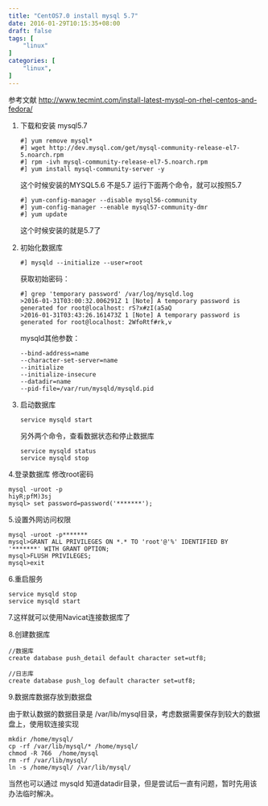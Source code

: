 ```yaml
---
title: "CentOS7.0 install mysql 5.7"
date: 2016-01-29T10:15:35+08:00
draft: false
tags: [
    "linux"
]
categories: [
    "linux",
]
---
```


参考文献  http://www.tecmint.com/install-latest-mysql-on-rhel-centos-and-fedora/

1. 下载和安装 mysql5.7

	```
	#] yum remove mysql*
	#] wget http://dev.mysql.com/get/mysql-community-release-el7-5.noarch.rpm
	#] rpm -ivh mysql-community-release-el7-5.noarch.rpm
	#] yum install mysql-community-server -y
	```
	这个时候安装的MYSQL5.6 不是5.7
	运行下面两个命令，就可以按照5.7
	```
	#] yum-config-manager --disable mysql56-community
	#] yum-config-manager --enable mysql57-community-dmr
	#] yum update
	```
	这个时候安装的就是5.7了

2. 初始化数据库
	```
	#] mysqld --initialize --user=root 
	```
	获取初始密码：
	```
	#] grep 'temporary password' /var/log/mysqld.log
	>2016-01-31T03:00:32.006291Z 1 [Note] A temporary password is generated for root@localhost: rS?x#zI(a5aQ
	>2016-01-31T03:43:26.161473Z 1 [Note] A temporary password is generated for root@localhost: 2WfoRtf#rk,v
	```


	mysqld其他参数：
	```
	--bind-address=name
	--character-set-server=name 
	--initialize
	--initialize-insecure
	--datadir=name
	--pid-file=/var/run/mysqld/mysqld.pid
	```

3. 启动数据库

	```
	service mysqld start
	```
	
	另外两个命令，查看数据状态和停止数据库
	```
	service mysqld status 
	service mysqld stop
	```  
	
4.登录数据库 修改root密码

	mysql -uroot -p
	hiyR;pfM)3sj
	mysql> set password=password('*******');

5.设置外网访问权限

	mysql -uroot -p*******
	mysql>GRANT ALL PRIVILEGES ON *.* TO 'root'@'%' IDENTIFIED BY '*******' WITH GRANT OPTION;
	mysql>FLUSH PRIVILEGES;
	mysql>exit

6.重启服务

	service mysqld stop
	service mysqld start

7.这样就可以使用Navicat连接数据库了
	
8.创建数据库

```
//数据库
create database push_detail default character set=utf8;

//日志库
create database push_log default character set=utf8;     
```
9.数据库数据存放到数据盘

由于默认数据的数据目录是 /var/lib/mysql目录，考虑数据需要保存到较大的数据盘上，使用软连接实现
```
mkdir /home/mysql/
cp -rf /var/lib/mysql/* /home/mysql/
chmod -R 766  /home/mysql
rm -rf /var/lib/mysql/
ln -s /home/mysql/ /var/lib/mysql/
 ```
当然也可以通过 mysqld 知道datadir目录，但是尝试后一直有问题，暂时先用该办法临时解决。

